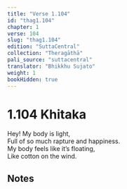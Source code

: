 ```yaml
---
title: "Verse 1.104"
id: "thag1.104"
chapter: 1
verse: 104
slug: "thag1.104"
edition: "SuttaCentral"
collection: "Theragāthā"
pali_source: "suttacentral"
translator: "Bhikkhu Sujato"
weight: 1
bookHidden: true
---
```


# 1.104 Khitaka  

Hey! My body is light,  
Full of so much rapture and happiness.  
My body feels like it’s floating,  
Like cotton on the wind.

## Notes